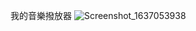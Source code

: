 我的音樂撥放器
![Screenshot_1637053938](https://user-images.githubusercontent.com/92843899/141996193-9f90b878-58ba-4d51-a4ed-a63fe125fe4b.png)
